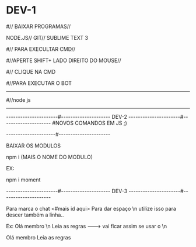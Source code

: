 # DEV-1
#// BAIXAR PROGRAMAS// 

 NODE.JS// GIT// SUBLIME TEXT 3

#// PARA EXECULTAR CMD//

#//APERTE SHIFT+ LADO DIREITO DO MOUSE//

#// CLIQUE NA CMD

#//PARA EXECUTAR O BOT
______________________________
#//node js     
______________________________

----------------------#---------------------
DEV-2
----------------------#---------------------
#NOVOS COMANDOS EM JS ;)

---------------------#----------------------

BAIXAR OS MODULOS

npm i (MAIS O NOME DO MODULO)

EX:

npm i moment

----------------------#---------------------
DEV-3
----------------------#---------------------

Para marca o chat <#mais id aqui>
Para dar espaço \n utilize isso para descer também a linha..

Ex: Olá membro \n Leia as regras ---> vai ficar assim se usar o \n

Olá membro
Leia as regras
